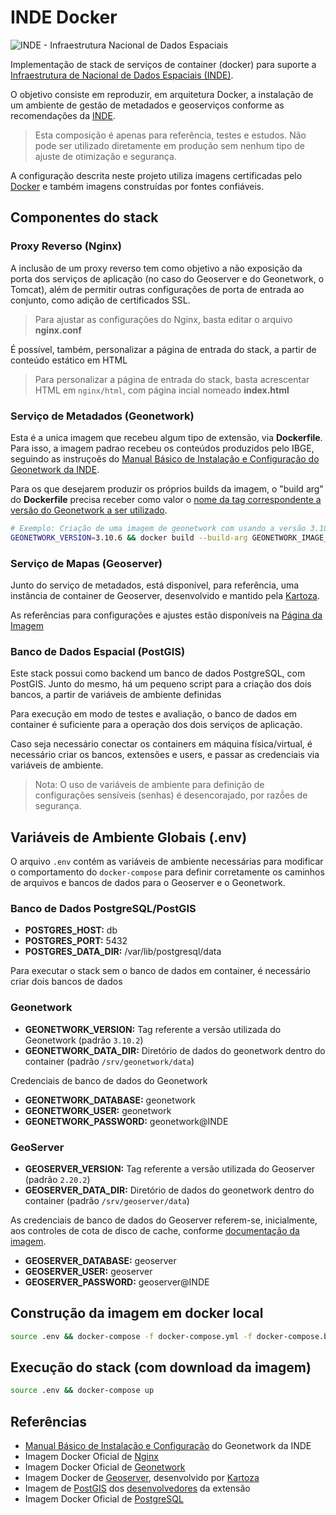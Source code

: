 # INDE Docker

![INDE - Infraestrutura Nacional de Dados Espaciais](https://inde.gov.br/img/INDE%20Logo_2.png "INDE")

Implementação de stack de serviços de container (docker) para suporte a [Infraestrutura de Nacional de Dados Espaciais (INDE)](https://www.inde.gov.br/).

O objetivo consiste em reproduzir, em arquitetura Docker, a instalação de um ambiente de gestão de metadados e geoserviços conforme as recomendações da [INDE](https://metadados.inde.gov.br/downloads/manual-instalacao-gn3.pdf).

> Esta composição é apenas para referência, testes e estudos. Não pode ser utilizado diretamente em produção sem nenhum tipo de ajuste de otimização e segurança.

A configuração descrita neste projeto utiliza imagens certificadas pelo [Docker](https://hub.docker.com/) e também imagens construídas por fontes confiáveis.

## Componentes do stack

### Proxy Reverso (Nginx)

A inclusão de um proxy reverso tem como objetivo a não exposição da porta dos serviços de aplicação (no caso do Geoserver e do Geonetwork, o Tomcat), além de permitir outras configurações de porta de entrada ao conjunto, como adição de certificados SSL.

> Para ajustar as configurações do Nginx, basta editar o arquivo **nginx.conf**

É possível, também, personalizar a página de entrada do stack, a partir de conteúdo estático em HTML

> Para personalizar a página de entrada do stack, basta acrescentar HTML em ```nginx/html```, com página incial nomeado **index.html**

### Serviço de Metadados (Geonetwork)

Esta é a unica imagem que recebeu algum tipo de extensão, via **Dockerfile**. Para isso, a imagem padrao recebeu os conteúdos produzidos pelo IBGE, seguindo as instruçoẽs do [Manual Básico de Instalação e Configuração do Geonetwork da INDE](https://metadados.inde.gov.br/downloads/manual-instalacao-gn3.pdf).

Para os que desejarem produzir os próprios builds da imagem, o "build arg" do **Dockerfile** precisa receber como valor o [nome da tag correspondente a versão do Geonetwork a ser utilizado](https://hub.docker.com/_/geonetwork?tab=tags).

``` bash
# Exemplo: Criação de uma imagem de geonetwork com usando a versão 3.10.6, com banco de dados H2 como backend
GEONETWORK_VERSION=3.10.6 && docker build --build-arg GEONETWORK_IMAGE_TAG=${GEONETWORK_VERSION} -t cprm/inde-geonetwork:${GEONETWORK_VERSION} geonetwork/
```

### Serviço de Mapas (Geoserver)

Junto do serviço de metadados, está disponível, para referência, uma instância de container de Geoserver, desenvolvido e mantido pela [Kartoza](https://kartoza.com/en/). 

As referências para configurações e ajustes estão disponíveis na [Página da Imagem](https://hub.docker.com/r/kartoza/geoserver)

### Banco de Dados Espacial (PostGIS)

Este stack possui como backend um banco de dados PostgreSQL, com PostGIS. Junto do mesmo, há um pequeno script para a criação dos dois bancos, a partir de variáveis de ambiente definidas

Para execução em modo de testes e avaliação, o banco de dados em container é suficiente para a operação dos dois serviços de aplicação.

Caso seja necessário conectar os containers em máquina física/virtual, é necessário criar os bancos, extensões e users, e passar as credenciais via variáveis de ambiente.

> Nota: O uso de variáveis de ambiente para definição de configurações sensíveis (senhas) é desencorajado, por razṍes de segurança.

## Variáveis de Ambiente Globais (.env)

O arquivo ```.env``` contém as variáveis de ambiente necessárias para modificar o comportamento do ```docker-compose``` para definir corretamente os caminhos de arquivos e bancos de dados para o Geoserver e o Geonetwork.

### Banco de Dados PostgreSQL/PostGIS

- **POSTGRES_HOST:** db
- **POSTGRES_PORT:** 5432
- **POSTGRES_DATA_DIR:** /var/lib/postgresql/data

Para executar o stack sem o banco de dados em container, é necessário criar dois bancos de dados

### Geonetwork

- **GEONETWORK_VERSION:** Tag referente a versão utilizada do Geonetwork (padrão ```3.10.2```)
- **GEONETWORK_DATA_DIR:** Diretório de dados do geonetwork dentro do container (padrão ```/srv/geonetwork/data```)

Credenciais de banco de dados do Geonetwork

- **GEONETWORK_DATABASE:** geonetwork
- **GEONETWORK_USER:** geonetwork
- **GEONETWORK_PASSWORD:** geonetwork@INDE

### GeoServer

- **GEOSERVER_VERSION:** Tag referente a versão utilizada do Geoserver (padrão ```2.20.2```)
- **GEOSERVER_DATA_DIR:** Diretório de dados do geonetwork dentro do container (padrão ```/srv/geoserver/data```)

As credenciais de banco de dados do Geoserver referem-se, inicialmente, aos controles de cota de disco de cache, conforme [documentação da imagem](https://hub.docker.com/r/kartoza/geoserver).

- **GEOSERVER_DATABASE:** geoserver
- **GEOSERVER_USER:** geoserver
- **GEOSERVER_PASSWORD:** geoserver@INDE

## Construção da imagem em docker local

```bash
source .env && docker-compose -f docker-compose.yml -f docker-compose.build.yml up --build
```

## Execução do stack (com download da imagem)

```bash
source .env && docker-compose up
```

## Referências

- [Manual Básico de Instalação e Configuração](https://metadados.inde.gov.br/downloads/manual-instalacao-gn3.pdf) do Geonetwork da INDE
- Imagem Docker Oficial de [Nginx](https://registry.hub.docker.com/_/nginx)
- Imagem Docker Oficial de [Geonetwork](https://hub.docker.com/_/geonetwork)
- Imagem Docker de [Geoserver](https://hub.docker.com/r/kartoza/geoserver), desenvolvido por [Kartoza](https://kartoza.com/en/)
- Imagem de [PostGIS](https://hub.docker.com/r/postgis/postgis) dos [desenvolvedores](http://postgis.net/) da extensão
- Imagem Docker Oficial de [PostgreSQL](https://registry.hub.docker.com/_/postgres)
